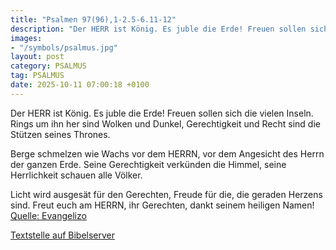 ```yaml
---
title: "Psalmen 97(96),1-2.5-6.11-12"
description: "Der HERR ist König. Es juble die Erde! Freuen sollen sich die vielen Inseln. Rings um ihn her sind Wolken und Dunkel, Gerechtigkeit und Recht sind die Stützen seines Thrones.  Berge schmelzen wie Wachs vor dem HERRN, vor dem Angesicht des Herrn der ganzen Erde. Seine Gerechtig...."
images:
- "/symbols/psalmus.jpg"
layout: post
category: PSALMUS
tag: PSALMUS
date: 2025-10-11 07:00:18 +0100
---
```

Der HERR ist König. Es juble die Erde!
Freuen sollen sich die vielen Inseln.
Rings um ihn her sind Wolken und Dunkel,
Gerechtigkeit und Recht sind die Stützen seines Thrones.

Berge schmelzen wie Wachs vor dem HERRN,
vor dem Angesicht des Herrn der ganzen Erde.
Seine Gerechtigkeit verkünden die Himmel,
seine Herrlichkeit schauen alle Völker.<!--more-->

Licht wird ausgesät für den Gerechten, Freude für die, die geraden Herzens sind.
Freut euch am HERRN, ihr Gerechten, 
dankt seinem heiligen Namen!<br>
[Quelle: Evangelizo](https://evangeliumtagfuertag.org/DE/gospel)

[Textstelle auf Bibelserver](https://www.bibleserver.com/EU/ps97(96),1-2.5-6.11-12)
